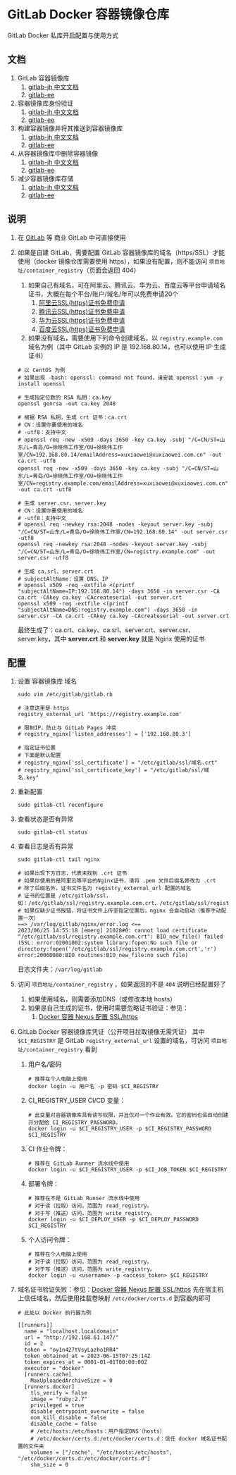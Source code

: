 # GitLab Docker 容器镜像仓库

GitLab Docker 私库开启配置与使用方式

## 文档

1. GitLab 容器镜像库
    1. [gitlab-jh 中文文档](https://docs.gitlab.cn/jh/user/packages/container_registry/)
    2. [gitlab-ee](https://docs.gitlab.com/ee/user/packages/container_registry/)
2. 容器镜像库身份验证
    1. [gitlab-jh 中文文档](https://docs.gitlab.cn/jh/user/packages/container_registry/authenticate_with_container_registry.html)
    2. [gitlab-ee](https://docs.gitlab.com/ee/user/packages/container_registry/authenticate_with_container_registry.html)
3. 构建容器镜像并将其推送到容器镜像库
    1. [gitlab-jh 中文文档](https://docs.gitlab.cn/jh/user/packages/container_registry/build_and_push_images.html)
    2. [gitlab-ee](https://docs.gitlab.com/ee/user/packages/container_registry/build_and_push_images.html)
4. 从容器镜像库中删除容器镜像
    1. [gitlab-jh 中文文档](https://docs.gitlab.cn/jh/user/packages/container_registry/delete_container_registry_images.html)
    2. [gitlab-ee](https://docs.gitlab.com/ee/user/packages/container_registry/delete_container_registry_images.html)
5. 减少容器镜像库存储
    1. [gitlab-jh 中文文档](https://docs.gitlab.cn/jh/user/packages/container_registry/reduce_container_registry_storage.html)
    2. [gitlab-ee](https://docs.gitlab.com/ee/user/packages/container_registry/reduce_container_registry_storage.html)

## 说明

1. 在 [GitLab](https://gitlab.com/) 等
   商业 GitLab 中可直接使用
2. 如果是自建 GitLab，需要配置 GitLab 容器镜像库的域名（https/SSL）才能使用（docker 镜像仓库需要使用
   https），如果没有配置，则不能访问 `项目地址/container_registry`（页面会返回 404）
    1. 如果自己有域名，可在阿里云、腾讯云、华为云、百度云等平台申请域名证书，大概在每个平台/账户/域名/年可以免费申请20个
        1. [阿里云SSL(https)证书免费申请](https://yundun.console.aliyun.com/?p=cas#/certExtend/buy)
        2. [腾讯云SSL(https)证书免费申请](https://console.cloud.tencent.com/ssl)
        3. [华为云SSL(https)证书免费申请](https://console.huaweicloud.com/console/#/ccm/scs/certList)
        4. [百度云SSL(https)证书免费申请](https://console.bce.baidu.com/cas/#/cas/purchased/common/list)
    2. 如果没有域名，需要使用下列命令创建域名，以 `registry.example.com` 域名为例（其中 GitLab 实例的 IP 是
       192.168.80.14，也可以使用 IP 生成证书）

    ```shell
    # 以 CentOS 为例
    # 如果出现 -bash: openssl: command not found，请安装 openssl：yum -y install openssl
    
    # 生成指定位数的 RSA 私钥：ca.key
    openssl genrsa -out ca.key 2048
    
    # 根据 RSA 私钥，生成 crt 证书：ca.crt
    # CN：设置你要使用的域名
    # -utf8：支持中文
    # openssl req -new -x509 -days 3650 -key ca.key -subj "/C=CN/ST=山东/L=青岛/O=徐晓伟工作室/OU=徐晓伟工作室/CN=192.168.80.14/emailAddress=xuxiaowei@xuxiaowei.com.cn" -out ca.crt -utf8
    openssl req -new -x509 -days 3650 -key ca.key -subj "/C=CN/ST=山东/L=青岛/O=徐晓伟工作室/OU=徐晓伟工作室/CN=registry.example.com/emailAddress=xuxiaowei@xuxiaowei.com.cn" -out ca.crt -utf8
    
    # 生成 server.csr、server.key
    # CN：设置你要使用的域名
    # -utf8：支持中文
    # openssl req -newkey rsa:2048 -nodes -keyout server.key -subj "/C=CN/ST=山东/L=青岛/O=徐晓伟工作室/CN=192.168.80.14" -out server.csr -utf8
    openssl req -newkey rsa:2048 -nodes -keyout server.key -subj "/C=CN/ST=山东/L=青岛/O=徐晓伟工作室/CN=registry.example.com" -out server.csr -utf8
    
    # 生成 ca.srl、server.crt
    # subjectAltName：设置 DNS、IP
    # openssl x509 -req -extfile <(printf "subjectAltName=IP:192.168.80.14") -days 3650 -in server.csr -CA ca.crt -CAkey ca.key -CAcreateserial -out server.crt
    openssl x509 -req -extfile <(printf "subjectAltName=DNS:registry.example.com") -days 3650 -in server.csr -CA ca.crt -CAkey ca.key -CAcreateserial -out server.crt
    ```

   最终生成了：ca.crt、ca.key、ca.srl、server.crt、server.csr、server.key，其中 **server.crt** 和 **server.key** 就是 Nginx
   使用的证书

## 配置

1. 设置 容器镜像库 域名

   ```shell
   sudo vim /etc/gitlab/gitlab.rb
   ```

   ```shell
   # 注意这里是 https
   registry_external_url 'https://registry.example.com'
   
   # 限制IP，防止与 GitLab Pages 冲突
   # registry_nginx['listen_addresses'] = ['192.168.80.3']
   
   # 指定证书位置
   # 下面是默认配置
   # registry_nginx['ssl_certificate'] = "/etc/gitlab/ssl/域名.crt"
   # registry_nginx['ssl_certificate_key'] = "/etc/gitlab/ssl/域名.key"
   ```

2. 重新配置

   ```shell
   sudo gitlab-ctl reconfigure
   ```

3. 查看状态是否有异常

   ```shell
   sudo gitlab-ctl status
   ```

4. 查看日志是否有异常

   ```shell
   sudo gitlab-ctl tail nginx
   ```

   ```shell
   # 如果出现下方日志，代表未找到 .crt 证书
   # 如果你使用的是阿里云等平台的Nginx证书，请将 .pem 文件后缀名修改为 .crt
   # 除了后缀名外，证书文件名为 registry_external_url 配置的域名
   # 证书的位置是 /etc/gitlab/ssl，如：/etc/gitlab/ssl/registry.example.com.crt、/etc/gitlab/ssl/registry.example.com.key
   # 如果仅缺少证书报错，将证书文件上传至指定位置后，nginx 会自动启动（推荐手动配置一次）
   ==> /var/log/gitlab/nginx/error.log <==
   2023/06/25 14:55:18 [emerg] 21028#0: cannot load certificate "/etc/gitlab/ssl/registry.example.com.crt": BIO_new_file() failed (SSL: error:02001002:system library:fopen:No such file or directory:fopen('/etc/gitlab/ssl/registry.example.com.crt','r') error:2006D080:BIO routines:BIO_new_file:no such file)
   ```

   日志文件夹：`/var/log/gitlab`

5. 访问 `项目地址/container_registry` ，如果返回的不是 `404` 说明已经配置好了
    1. 如果使用域名，则需要添加DNS（或修改本地 hosts）
    2. 如果是自己生成的证书，使用时需要忽略证书验证：参见：
        1. [Docker 容器 Nexus 配置 SSL/https](/docs/nexus/docker-https-configuration.md)
6. GitLab Docker 容器镜像库凭证（公开项目拉取镜像无需凭证）
   其中 `$CI_REGISTRY` 是 GitLab `registry_external_url` 设置的域名，可访问 `项目地址/container_registry` 看到
    1. 用户名/密码

       ```shell
       # 推荐在个人电脑上使用
       docker login -u 用户名 -p 密码 $CI_REGISTRY
       ```

    2. CI_REGISTRY_USER CI/CD 变量：

       ```shell
       # 此变量对容器镜像库具有读写权限，并且仅对一个作业有效。它的密码也会自动创建并分配给 CI_REGISTRY_PASSWORD。
       docker login -u $CI_REGISTRY_USER -p $CI_REGISTRY_PASSWORD $CI_REGISTRY
       ```

    3. CI 作业令牌：

       ```shell
       # 推荐在 GitLab Runner 流水线中使用
       docker login -u $CI_REGISTRY_USER -p $CI_JOB_TOKEN $CI_REGISTRY
       ```

    4. 部署令牌：

       ```shell
       # 推荐在不是 GitLab Runner 流水线中使用
       # 对于读（拉取）访问，范围为 read_registry。
       # 对于写（推送）访问，范围为 write_registry。
       docker login -u $CI_DEPLOY_USER -p $CI_DEPLOY_PASSWORD $CI_REGISTRY
       ```

    5. 个人访问令牌：

       ```shell
       # 推荐在个人电脑上使用
       # 对于读（拉取）访问，范围为 read_registry。
       # 对于写（推送）访问，范围为 write_registry。
       docker login -u <username> -p <access_token> $CI_REGISTRY
       ```

7. 域名证书验证失败：参见：[Docker 容器 Nexus 配置 SSL/https](/docs/nexus/docker-https-configuration.md)
   先在宿主机上信任域名，然后使用挂载卷映射 `/etc/docker/certs.d` 到容器内即可

    ```shell
    # 此处以 Docker 执行器为例
    
    [[runners]]
      name = "localhost.localdomain"
      url = "http://192.168.61.147/"
      id = 2
      token = "oy1n427tVsyLazho1RR4"
      token_obtained_at = 2023-06-15T07:25:14Z
      token_expires_at = 0001-01-01T00:00:00Z
      executor = "docker"
      [runners.cache]
        MaxUploadedArchiveSize = 0
      [runners.docker]
        tls_verify = false
        image = "ruby:2.7"
        privileged = true
        disable_entrypoint_overwrite = false
        oom_kill_disable = false
        disable_cache = false
        # /etc/hosts:/etc/hosts：用户指定DNS（hosts）
        # /etc/docker/certs.d:/etc/docker/certs.d：信任 docker 域名证书配置的文件夹
        volumes = ["/cache", "/etc/hosts:/etc/hosts", "/etc/docker/certs.d:/etc/docker/certs.d"]
        shm_size = 0
    ```
